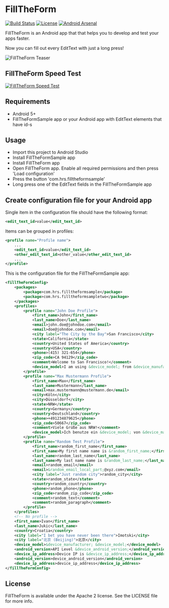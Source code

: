 # FillTheForm

[![Build Status](https://travis-ci.org/Hotel-Reservation-Service/FillTheForm.svg?branch=develop)](https://travis-ci.org/Hotel-Reservation-Service/FillTheForm)
[![License](https://img.shields.io/badge/license-Apache%202-green.svg?style=flat)](https://github.com/Hotel-Reservation-Service/FillTheForm/blob/master/LICENSE)
[![Android Arsenal](https://img.shields.io/badge/Android%20Arsenal-FillTheForm-green.svg?style=true)](https://android-arsenal.com/details/1/3065)

FillTheForm is an Android app that that helps you to develop and test your apps faster.

Now you can fill out every EditText with just a long press!

![FillTheForm Teaser](http://imgur.com/4ck3K2g.gif "FillTheForm Teaser")

## FillTheForm Speed Test ##
[![FillTheForm Speed Test](http://i.imgur.com/w3Ic0H9.png)](https://youtu.be/99MNtYpOUlk "FillTheForm Speed Test")

## Requirements
* Android 5+
* FillTheFormSample app or your Android app with EditText elements that have id-s

## Usage
* Import this project to Android Studio
* Install FillTheFormSample app
* Install FillTheForm app
* Open FillTheForm app. Enable all required permissions and then press 'Load configuration'
* Press the button 'com.hrs.filltheformsample'
* Long press one of the EditText fields in the FillTheFormSample app

## Create configuration file for your Android app

Single item in the configuration file should have the following format:
```xml
<edit_text_id>value</edit_text_id>
```


Items can be grouped in profiles:
```xml
<profile name="Profile name">
    ...
    <edit_text_id>value</edit_text_id>
    <other_edit_text_id>other_value</other_edit_text_id>
    ...
</profile>
```


This is the configuration file for the FillTheFormSample app:

```xml
<fillTheFormConfig>
    <packages>
        <package>com.hrs.filltheformsample</package>
        <package>com.hrs.filltheformsampletwo</package>
    </packages>
    <profiles>
        <profile name="John Doe Profile">
            <first_name>John</first_name>
            <last_name>Doe</last_name>
            <email>john.doe@johndoe.com</email>
            <email>doe@johndoe.com</email>
            <city label="The City by the Bay">San Francisco</city>
            <state>California</state>
            <country>United States of America</country>
            <country>USA</country>
            <phone>(415) 321-654</phone>
            <zip_code>CA 94129</zip_code>
            <comment>Welcome to San Francisco!</comment>
            <device_model>I am using &device_model; from &device_manufacturer;</device_model>
        </profile>
        <profile name="Max Mustermann Profile">
            <first_name>Max</first_name>
            <last_name>Mustermann</last_name>
            <email>max.mustermann@mustermann.de</email>
            <city>Köln</city>
            <city>Düsseldorf</city>
            <state>NRW</state>
            <country>Germany</country>
            <country>Deutschland</country>
            <phone>+491234879625</phone>
            <zip_code>50667</zip_code>
            <comment>Viele Grüße aus NRW!</comment>
            <device_model>Ich benutze ein &device_model; von &device_manufacturer;</device_model>
        </profile>
        <profile name="Random Test Profile">
            <first_name>random_first_name</first_name>
            <first_name>My first name name is &random_first_name;</first_name>
            <last_name>random_last_name</last_name>
            <last_name>My last name name is &random_last_name;</last_name>
            <email>random_email</email>
            <email>&random_email_local_part;@xyz.com</email>
            <city label="Just random city">random_city</city>
            <state>random_state</state>
            <country>random_country</country>
            <phone>random_phone</phone>
            <zip_code>random_zip_code</zip_code>
            <comment>random_text</comment>
            <comment>random_paragraph</comment>
        </profile>
    </profiles>
    <!-- No profile -->
    <first_name>Ivan</first_name>
    <last_name>Jukic</last_name>
    <country>Croatia</country>
    <city label="I bet you have never been there">Imotski</city>
    <city label="北京 (Beijing)">北京</city>
    <device_model>&device_manufacturer; &device_model;</device_model>
    <android_version>API Level &device_android_version;</android_version>
    <device_ip_address>Device IP is &device_ip_address;</device_ip_address>
    <android_version>device_android_version</android_version>
    <device_ip_address>device_ip_address</device_ip_address>
</fillTheFormConfig>
```

## License

FillTheForm is available under the Apache 2 license. See the LICENSE file for more info.